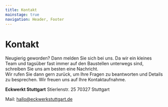 ```yaml
---
title: Kontakt
mainstage: true
navigation: Header, Footer
---
```


# Kontakt

Neugierig geworden? Dann melden Sie sich bei uns. Da wir ein kleines Team und tagsüber fast immer auf den Baustellen unterwegs sind, schreiben Sie uns am besten eine Nachricht.<br> 
Wir rufen Sie dann gern zurück, um Ihre Fragen zu beantworten und Details zu besprechen.
Wir freuen uns auf Ihre Kontaktaufnahme.

**Eckwerkt Stuttgart**
Stierlenstr. 25
70327 Stuttgart

Mail: <a href="mailto:hallo@eckwerkstuttgart.de">hallo@eckwerkstuttgart.de</a>
